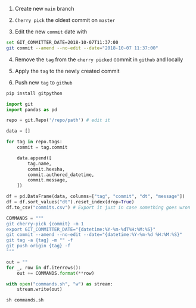 1. Create new `main` branch

2. `Cherry pick` the oldest commit on `master`

3. Edit the new `commit` date with

```sh
set GIT_COMMITTER_DATE=2018-10-07T11:37:00
git commit --amend --no-edit --date="2018-10-07 11:37:00"
```

4. Remove the `tag` from the `cherry picked` commit in `github` and locally

5. Apply the `tag` to the newly created commit

6. Push new `tag` to `github`

```bash
pip install gitpython
```


```python
import git
import pandas as pd

repo = git.Repo('/repo/path') # edit it

data = []

for tag in repo.tags:
    commit = tag.commit

    data.append([
        tag.name,
        commit.hexsha,
        commit.authored_datetime,
        commit.message,
    ])

df = pd.DataFrame(data, columns=["tag", "commit", "dt", "message"])
df = df.sort_values("dt").reset_index(drop=True)
df.to_csv("commits.csv") # Export it just in case something goes wron
```

```python
COMMANDS = """
git cherry-pick {commit} -m 1
export GIT_COMMITTER_DATE="{datetime:%Y-%m-%dT%H:%M:%S}"
git commit --amend --no-edit --date="{datetime:%Y-%m-%d %H:%M:%S}"
git tag -a {tag} -m "" -f
git push origin {tag} -f
"""

out = ""
for _, row in df.iterrows():
    out += COMMANDS.format(**row)

with open("commands.sh", "w") as stream:
    stream.write(out)
```

```
sh commands.sh
```
